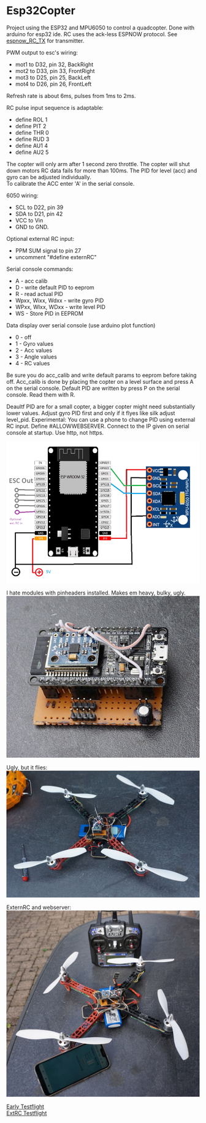 # Esp32Copter

Project using the ESP32 and MPU6050 to control a quadcopter. Done with arduino for esp32 ide. 
RC uses the ack-less ESPNOW protocol. See [espnow_RC_TX](https://github.com/PepeTheFroggie/espnow_RC_TX) for transmitter.

PWM output to esc's wiring:

* mot1 to D32, pin 32, BackRight
* mot2 to D33, pin 33, FrontRight
* mot3 to D25, pin 25, BackLeft
* mot4 to D26, pin 26, FrontLeft 

Refresh rate is about 6ms, pulses from 1ms to 2ms.

RC pulse input sequence is adaptable: 

* define ROL 1
* define PIT 2
* define THR 0
* define RUD 3
* define AU1 4
* define AU2 5

The copter will only arm after 1 second zero throttle. The copter will shut down motors RC data fails for more than 100ms.
The PID for level (acc) and gyro can be adjusted individually.  
To calibrate the ACC enter 'A' in the serial console.

6050 wiring: 

* SCL to D22, pin 39 
* SDA to D21, pin 42 
* VCC to Vin 
* GND to GND.
 
Optional external RC input:

* PPM SUM signal to pin 27
* uncomment "#define externRC"

Serial console commands:

* A - acc calib
* D - write default PID to eeprom
* R - read actual PID
* Wpxx, Wixx, Wdxx - write gyro PID
* WPxx, WIxx, WDxx - write level PID
* WS - Store PID in EEPROM

Data display over serial console (use arduino plot function)

* 0 - off
* 1 - Gyro values
* 2 - Acc values
* 3 - Angle values
* 4 - RC values

Be sure you do acc_calib and write default params to eeprom before taking off. 
Acc_calib is done by placing the copter on a level surface and press A on the serial console.
Default PID are written by press P on the serial console. Read them with R.

Deaultf PID are for a small copter, a bigger copter might need substantially lower values. Adjust gyro PID first and only if it flyes like silk adjust level_pid.
Experimental:
You can use a phone to change PID using external RC input. Define #ALLOWWEBSERVER. Connect to the IP given on serial console at startup. Use http, not https.


![wiring.png](Wiring.png "Wiring")

I hate modules with pinheaders installed. Makes em heavy, bulky, ugly.
![DSC02360.jpg](DSC02360.jpg "I hate modules with pinheaders installed. Makes em heavy, bulky, ugly")

Ugly, but it flies:
![DSC02364.jpg](DSC02364.jpg "Mr.ugly")

ExternRC and webserver:
![extRCwebserv.jpg](extRCwebserv.jpg "Extern RC")

[Early Testflight](https://youtu.be/QWrKGh4auAo)  
[ExtRC Testflight](https://youtu.be/sBia8O8xZoU)


